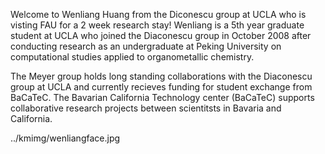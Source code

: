 Welcome to Wenliang Huang  from the Diconescu group at UCLA who is visting FAU for a 2 week research stay! Wenliang is a 5th year graduate student at UCLA who joined the Diaconescu group in October 2008 after conducting research as an undergraduate at Peking University on computational studies applied to organometallic chemistry.                        

The Meyer group holds long standing collaborations with the Diaconescu group at UCLA and currently recieves funding for student exchange from BaCaTeC. The Bavarian California Technology center (BaCaTeC) supports collaborative research projects between scientitsts in Bavaria and California.


../kmimg/wenliangface.jpg